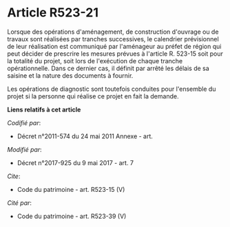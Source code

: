 # Article R523-21

Lorsque des opérations d'aménagement, de construction d'ouvrage ou de travaux sont réalisées par tranches successives, le
calendrier prévisionnel de leur réalisation est communiqué par l'aménageur au préfet de région qui peut décider de prescrire
les mesures prévues à l'article R. 523-15 soit pour la totalité du projet, soit lors de l'exécution de chaque tranche
opérationnelle. Dans ce dernier cas, il définit par arrêté les délais de sa saisine et la nature des documents à fournir. 

Les opérations de diagnostic sont toutefois conduites pour l'ensemble du projet si la personne qui réalise ce projet en fait
la demande.

**Liens relatifs à cet article**

_Codifié par_:

  - Décret n°2011-574 du 24 mai 2011 Annexe - art.

_Modifié par_:

  - Décret n°2017-925 du 9 mai 2017 - art. 7

_Cite_:

  - Code du patrimoine - art. R523-15 (V)

_Cité par_:

  - Code du patrimoine - art. R523-39 (V)
